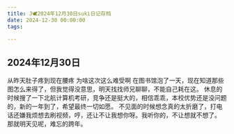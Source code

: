```yaml
---
title: J🕊️2024年12月30日suki日记存档
date: 2024-12-30 00:00:00
tags:

---
```


## 2024年12月30日

从昨天肚子疼到现在腰疼
为啥这次这么难受啊
在图书馆泡了一天，现在知道那些图怎么来得了，但我觉得没意思，明天找找师兄聊聊，不能自己耗在这。
休息的时候搜了一下北航计算机考研，竞争还是挺大的，相信乖乖，本校优势还是没问题的，新的一年到了，希望最终一切如愿。
不见面的时候想念真的太折磨了，打电话还嫌我烦想去刷视频，哼，还让不让我想你呀。我听你的，不让想就不想了。
那就明天见呢，难忘的跨年。

